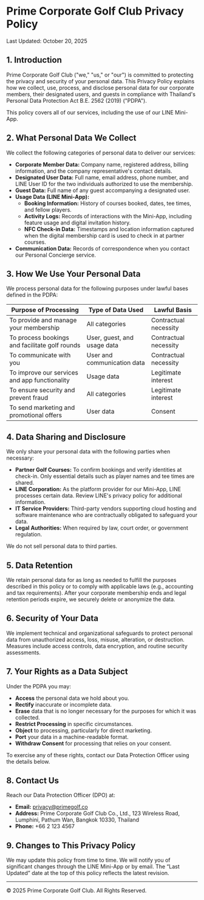 # Prime Corporate Golf Club Privacy Policy

Last Updated: October 20, 2025

## 1. Introduction

Prime Corporate Golf Club ("we," "us," or "our") is committed to protecting the privacy and security of your personal data. This Privacy Policy explains how we collect, use, process, and disclose personal data for our corporate members, their designated users, and guests in compliance with Thailand's Personal Data Protection Act B.E. 2562 (2019) ("PDPA").

This policy covers all of our services, including the use of our LINE Mini-App.

## 2. What Personal Data We Collect

We collect the following categories of personal data to deliver our services:

- **Corporate Member Data:** Company name, registered address, billing information, and the company representative's contact details.
- **Designated User Data:** Full name, email address, phone number, and LINE User ID for the two individuals authorized to use the membership.
- **Guest Data:** Full name of any guest accompanying a designated user.
- **Usage Data (LINE Mini-App):**
  - **Booking Information:** History of courses booked, dates, tee times, and fellow players.
  - **Activity Logs:** Records of interactions with the Mini-App, including feature usage and digital invitation history.
  - **NFC Check-in Data:** Timestamps and location information captured when the digital membership card is used to check in at partner courses.
- **Communication Data:** Records of correspondence when you contact our Personal Concierge service.

## 3. How We Use Your Personal Data

We process personal data for the following purposes under lawful bases defined in the PDPA:

| Purpose of Processing | Type of Data Used | Lawful Basis |
| --- | --- | --- |
| To provide and manage your membership | All categories | Contractual necessity |
| To process bookings and facilitate golf rounds | User, guest, and usage data | Contractual necessity |
| To communicate with you | User and communication data | Contractual necessity |
| To improve our services and app functionality | Usage data | Legitimate interest |
| To ensure security and prevent fraud | All categories | Legitimate interest |
| To send marketing and promotional offers | User data | Consent |

## 4. Data Sharing and Disclosure

We only share your personal data with the following parties when necessary:

- **Partner Golf Courses:** To confirm bookings and verify identities at check-in. Only essential details such as player names and tee times are shared.
- **LINE Corporation:** As the platform provider for our Mini-App, LINE processes certain data. Review LINE's privacy policy for additional information.
- **IT Service Providers:** Third-party vendors supporting cloud hosting and software maintenance who are contractually obligated to safeguard your data.
- **Legal Authorities:** When required by law, court order, or government regulation.

We do not sell personal data to third parties.

## 5. Data Retention

We retain personal data for as long as needed to fulfill the purposes described in this policy or to comply with applicable laws (e.g., accounting and tax requirements). After your corporate membership ends and legal retention periods expire, we securely delete or anonymize the data.

## 6. Security of Your Data

We implement technical and organizational safeguards to protect personal data from unauthorized access, loss, misuse, alteration, or destruction. Measures include access controls, data encryption, and routine security assessments.

## 7. Your Rights as a Data Subject

Under the PDPA you may:

- **Access** the personal data we hold about you.
- **Rectify** inaccurate or incomplete data.
- **Erase** data that is no longer necessary for the purposes for which it was collected.
- **Restrict Processing** in specific circumstances.
- **Object** to processing, particularly for direct marketing.
- **Port** your data in a machine-readable format.
- **Withdraw Consent** for processing that relies on your consent.

To exercise any of these rights, contact our Data Protection Officer using the details below.

## 8. Contact Us

Reach our Data Protection Officer (DPO) at:

- **Email:** privacy@primegolf.co
- **Address:** Prime Corporate Golf Club Co., Ltd., 123 Wireless Road, Lumphini, Pathum Wan, Bangkok 10330, Thailand
- **Phone:** +66 2 123 4567

## 9. Changes to This Privacy Policy

We may update this policy from time to time. We will notify you of significant changes through the LINE Mini-App or by email. The “Last Updated” date at the top of this policy reflects the latest revision.

---

© 2025 Prime Corporate Golf Club. All Rights Reserved.
